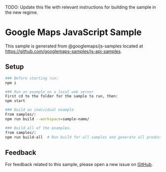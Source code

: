 TODO: Update this file with relevant instructions for building the sample
in the new regime.


# Google Maps JavaScript Sample

This sample is generated from @googlemaps/js-samples located at
https://github.com/googlemaps-samples/js-api-samples.

## Setup

```sh
### Before starting run:
npm i

### Run an example on a local web server
First cd to the folder for the sample to run, then:
npm start

### Build an individual example
From samples/:
npm run build --workspace=sample-name/

### Build all of the examples.
from samples/:
npm run build-all  # Run build for all samples and generate all production files.
```

## Feedback

For feedback related to this sample, please open a new issue on
[GitHub](https://github.com/googlemaps-samples/js-api-samples/issues).

